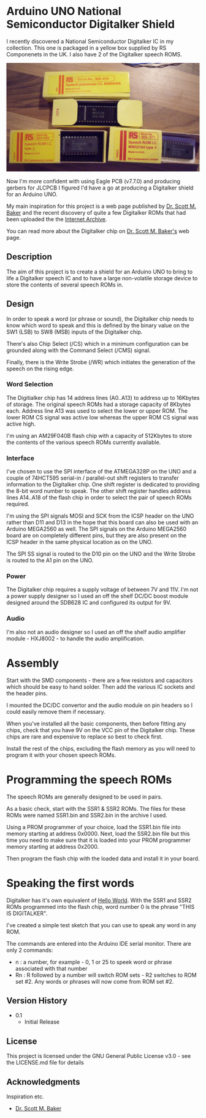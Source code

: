 # Arduino UNO National Semiconductor Digitalker Shield
I recently discovered a National Semiconductor Digitalker IC in my collection. This one is packaged in a yellow box supplied by RS Componenets in the UK. I also have 2 of the Digitalker speech ROMS.

![Yellow boxes](https://github.com/MarkD833/Arduino-Digitalker-Shield/blob/main/images/YellowBoxes.JPG)

Now I'm more confident with using Eagle PCB (v7.7.0) and producing gerbers for JLCPCB I figured I'd have a go at producing a Digitalker shield for an Arduino UNO.

My main inspiration for this project is a web page published by [Dr. Scott M. Baker](https://www.smbaker.com/this-is-digitalker-and-jameco-je520-too-vintage-speech-synthesis) and the recent discovery of quite a few Digitalker ROMs that had been uploaded the the [Internet Archive](https://archive.org/details/digitalker).

You can read more about the Digitalker chip on [Dr. Scott M. Baker's](https://www.smbaker.com/this-is-digitalker-and-jameco-je520-too-vintage-speech-synthesis) web page.

## Description

The aim of this project is to create a shield for an Arduino UNO to bring to life a Digitalker speech IC and to have a large non-volatile storage device to store the contents of several speech ROMs in.

## Design

In order to speak a word (or phrase or sound), the Digitalker chip needs to know which word to speak and this is defined by the binary value on the SW1 (LSB) to SW8 (MSB) inputs of the Digitalker chip.

There's also Chip Select (/CS) which in a minimum configuration can be grounded along with the Command Select (/CMS) signal.

Finally, there is the Write Strobe (/WR) which initiates the generation of the speech on the rising edge.

### Word Selection

The Digitialker chip has 14 address lines (A0..A13) to address up to 16Kbytes of storage. The original speech ROMs had a storage capacity of 8Kbytes each. Address line A13 was used to select the lower or upper ROM. The lower ROM CS signal was active low whereas the upper ROM CS signal was active high.

I'm using an AM29F040B flash chip with a capacity of 512Kbytes to store the contents of the various speech ROMs currently available.

### Interface

I've chosen to use the SPI interface of the ATMEGA328P on the UNO and a couple of 74HCT595 serial-in / parallel-out shift registers to transfer information to the Digitalker chip. One shift register is dedicated to providing the 8-bit word number to speak. The other shift register handles address lines A14..A18 of the flash chip in order to select the pair of speech ROMs required.

I'm using the SPI signals MOSI and SCK from the ICSP header on the UNO rather than D11 and D13 in the hope that this board can also be used with an Arduino MEGA2560 as well. The SPI signals on the Arduino MEGA2560 board are on completely different pins, but they are also present on the ICSP header in the same physical location as on the UNO.

The SPI SS signal is routed to the D10 pin on the UNO and the Write Strobe is routed to the A1 pin on the UNO.   

### Power

The Digitalker chip requires a supply voltage of between 7V and 11V. I'm not a power supply designer so I used an off the shelf DC/DC boost module designed around the SDB628 IC and configured its output for 9V.

### Audio

I'm also not an audio designer so I used an off the shelf audio amplifier module - HXJ8002 - to handle the audio amplification.

# Assembly

Start with the SMD components - there are a few resistors and capacitors which should be easy to hand solder. Then add the various IC sockets and the header pins.

I mounted the DC/DC convertor and the audio module on pin headers so I could easily remove them if necessary.

When you've installed all the basic components, then before fitting any chips, check that you have 9V on the VCC pin of the Digitalker chip. These chips are rare and expensive to replace so best to check first.

Install the rest of the chips, excluding the flash memory as you will need to program it with your chosen speech ROMs. 

# Programming the speech ROMs

The speech ROMs are generally designed to be used in pairs.

As a basic check, start with the SSR1 & SSR2 ROMs. The files for these ROMs were named SSR1.bin and SSR2.bin in the archive I used.

Using a PROM programmer of your choice, load the SSR1.bin file into memory starting at address 0x0000. Next, load the SSR2.bin file but this time you need to make sure that it is loaded into your PROM programmer memory starting at address 0x2000.

Then program the flash chip with the loaded data and install it in your board.

# Speaking the first words

Digitalker has it's own equivalent of [Hello World](https://en.wikipedia.org/wiki/%22Hello,_World!%22_program). With the SSR1 and SSR2 ROMs programmed into the flash chip, word number 0 is the phrase "THIS IS DIGITALKER".

I've created a simple test sketch that you can use to speak any word in any ROM.

The commands are entered into the Arduino IDE serial monitor. There are only 2 commands:
* n : a number, for example - 0, 1 or 25 to speek word or phrase associated with that number
* Rn : R followed by a number will switch ROM sets - R2 switches to ROM set #2. Any words or phrases will now come from ROM set #2.

## Version History

* 0.1
    * Initial Release

## License

This project is licensed under the GNU General Public License v3.0 - see the LICENSE.md file for details

## Acknowledgments

Inspiration etc.
* [Dr. Scott M. Baker](https://www.smbaker.com/this-is-digitalker-and-jameco-je520-too-vintage-speech-synthesis)

